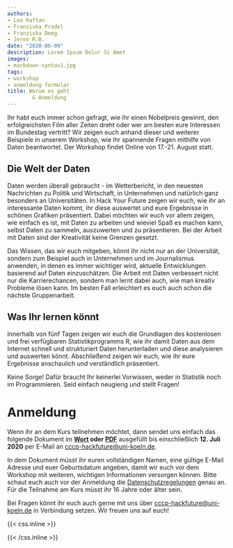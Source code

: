```yaml
---
authors:
- Lea Kaftan
- Franziska Pradel
- Franziska Deeg
- Jeren R.B.
date: "2020-06-09"
description: Lorem Ipsum Dolor Si Amet
images:
- markdown-syntax1.jpg
tags:
- workshop
- anmeldung formular
title: Worum es geht
        & Anmeldung
---
```



Ihr habt euch immer schon gefragt, wie ihr einen Nobelpreis gewinnt, den erfolgreichsten Film aller Zeiten dreht oder wer am besten eure Interessen im Bundestag vertritt? Wir zeigen euch anhand dieser und weiterer Beispiele in unserem Workshop, wie ihr spannende Fragen mithilfe von Daten beantwortet. Der Workshop findet Online von 17.-21. August statt. 
<!--more-->
## Die Welt der Daten

Daten werden überall gebraucht - im Wetterbericht, in den neuesten Nachrichten zu Politik und Wirtschaft, in Unternehmen und natürlich ganz besonders an Universitäten. In Hack Your Future zeigen wir euch, wie ihr an interessante Daten kommt, ihr diese auswertet und  eure Ergebnisse in schönen Grafiken präsentiert. Dabei möchten wir euch vor allem zeigen, wie einfach es ist, mit Daten zu arbeiten und wieviel Spaß es machen kann, selbst Daten zu sammeln, auszuwerten und zu präsentieren. Bei der Arbeit mit Daten sind der Kreativität keine Grenzen gesetzt. 

Das Wissen, das wir euch mitgeben, könnt ihr nicht nur an der Universität, sondern zum Beispiel auch in Unternehmen und im Journalismus anwenden, in denen es immer wichtiger wird, aktuelle Entwicklungen basierend auf Daten einzuschätzen. Die Arbeit mit Daten verbessert nicht nur die Karrierechancen, sondern man lernt dabei auch, wie man kreativ Probleme lösen kann. Im besten Fall erleichtert es euch auch schon die nächste Gruppenarbeit.

## Was Ihr lernen könnt

Innerhalb von fünf Tagen zeigen wir euch die Grundlagen des kostenlosen und frei verfügbaren Statistikprogramms R, wie ihr damit Daten aus dem Internet schnell und strukturiert Daten herunterladen und diese analysieren und auswerten könnt. Abschließend zeigen wir euch, wie ihr eure Ergebnisse anschaulich und verständlich präsentiert.

Keine Sorge! Dafür braucht Ihr keinerlei Vorwissen, weder in Statistik noch im Programmieren. Seid einfach neugierig und stellt Fragen! 

# Anmeldung

Wenn ihr an dem Kurs teilnehmen möchtet, dann sendet uns einfach das folgende Dokument im **[Wort](https://www.dropbox.com/home/Hack%20Your%20Future?preview=Anmeldeformular.docx) oder [PDF](https://www.dropbox.com/home/Hack%20Your%20Future?preview=Anmeldeformular.pdf)** ausgefüllt bis einschließlich **12. Juli 2020** per E-Mail an cccp-hackfuture@uni-koeln.de.

In dem Dokument müsst ihr euren vollständigen Namen, eine gültige E-Mail Adresse und euer Geburtsdatum angeben, damit wir euch vor dem Workshop mit weiteren, wichtigen Informationen versorgen können. Bitte schaut euch auch vor der Anmeldung die [Datenschutzregelungen](/datenschutz/) genau an. Für die Teilnahme am Kurs müsst ihr 16 Jahre oder älter sein. 

Bei Fragen könnt ihr euch auch gerne mit uns über cccp-hackfuture@uni-koeln.de in Verbindung setzen.
Wir freuen uns auf euch!




{{< css.inline >}}
<style>
.canon { background: white; width: 100%; height: auto;}
</style>
{{< /css.inline >}}
